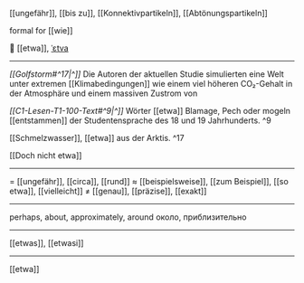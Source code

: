  [[ungefähr]], [[bis zu]], [[Konnektivpartikeln]], [[Abtönungspartikeln]]

formal for [[wie]]
 
🤔 [[etwa]], [ˈɛtva](https://youglish.com/pronounce/etwa/german)

---
*[[Golfstorm#^17|^]]* Die Autoren der aktuellen Studie simulierten eine Welt unter extremen [[Klimabedingungen]] wie einem viel höheren CO₂-Gehalt in der Atmosphäre und einem massiven Zustrom von 

*[[C1-Lesen-T1-100-Text#^9|^]]* Wörter [[etwa]] Blamage, Pech oder mogeln [[entstammen]] der Studentensprache des 18 und 19 Jahrhunderts. ^9


[[Schmelzwasser]], [[etwa]] aus der Arktis. ^17

[[Doch nicht etwa]]

---
= [[ungefähr]], [[circa]], [[rund]]
≈ [[beispielsweise]], [[zum Beispiel]], [[so etwa]], [[vielleicht]]
≠ [[genau]], [[präzise]], [[exakt]]

---
perhaps, about, approximately, around
около, приблизительно

---
[[etwas]], [[etwasi]]

---
[[etwa]]

